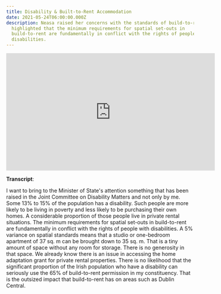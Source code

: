 ```yaml
---
title: Disability & Built-to-Rent Accommodation
date: 2021-05-24T06:00:00.000Z
description: Neasa raised her concerns with the standards of build-to-rent and
  highlighted that the minimum requirements for spatial set-outs in
  build-to-rent are fundamentally in conflict with the rights of people with
  disabilities.
---
```

<iframe width="560" height="315" src="https://www.youtube.com/embed/S7pMbDr3lG0" title="YouTube video player" frameborder="0" allow="accelerometer; autoplay; clipboard-write; encrypted-media; gyroscope; picture-in-picture" allowfullscreen></iframe>

**Transcript**:

I want to bring to the Minister of State's attention something that has been raised in the Joint Committee on Disability Matters and not only by me. Some 13% to 15% of the population has a disability. Such people are more likely to be living in poverty and less likely to be purchasing their own homes. A considerable proportion of those people live in private rental situations. The minimum requirements for spatial set-outs in build-to-rent are fundamentally in conflict with the rights of people with disabilities. A 5% variance on spatial standards means that a studio or one-bedroom apartment of 37 sq. m can be brought down to 35 sq. m. That is a tiny amount of space without any room for storage. There is no generosity in that space. We already know there is an issue in accessing the home adaptation grant for private rental properties. There is no likelihood that the significant proportion of the Irish population who have a disability can seriously use the 65% of build-to-rent permission in my constituency. That is the outsized impact that build-to-rent has on areas such as Dublin Central.